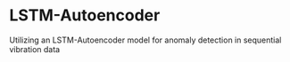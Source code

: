 # LSTM-Autoencoder
Utilizing an LSTM-Autoencoder model for anomaly detection in sequential vibration data
